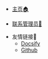 - [主页:house:](https://kongyu666.github.io/ops/ ':target=_self')


- [联系管理员:adult:](http://wpa.qq.com/msgrd?v=3&uin=2385569970&Menu=yes)


* 友情链接&#x1F680;
  * [Docsify](https://docsify.js.org/#/)
  * [Github](https://github.com/)

